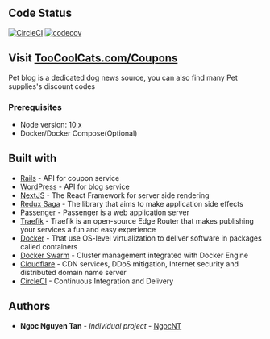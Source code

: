 ## Code Status

[![CircleCI](https://circleci.com/gh/tanngoc93/coupon_frontend.svg?style=shield)](https://circleci.com/gh/tanngoc93/coupon_frontend/tree/master) [![codecov](https://codecov.io/gh/tanngoc93/coupon_frontend/branch/master/graph/badge.svg)](https://codecov.io/gh/tanngoc93/coupon_frontend)

## Visit [TooCoolCats.com/Coupons](https://toocoolcats.com/coupons)

Pet blog is a dedicated dog news source, you can also find many Pet supplies's discount codes

### Prerequisites

* Node version: 10.x
* Docker/Docker Compose(Optional)

## Built with

* [Rails](https://rubyonrails.org/) - API for coupon service
* [WordPress](https://wordpress.org/) - API for blog service
* [NextJS](https://nextjs.org/) - The React Framework for server side rendering
* [Redux Saga](https://redux-saga.js.org/) - The library that aims to make application side effects
* [Passenger](https://www.phusionpassenger.com/) - Passenger is a web application server
* [Traefik](https://containo.us/traefik/) - Traefik is an open-source Edge Router that makes publishing your services a fun and easy experience
* [Docker](https://docs.docker.com/) - That use OS-level virtualization to deliver software in packages called containers
* [Docker Swarm](https://docs.docker.com/engine/swarm/) - Cluster management integrated with Docker Engine
* [Cloudflare](https://www.cloudflare.com/) - CDN services, DDoS mitigation, Internet security and distributed domain name server
* [CircleCI](https://circleci.com/) - Continuous Integration and Delivery

## Authors

* **Ngoc Nguyen Tan** - *Individual project* - [NgocNT](https://github.com/tanngoc93)
